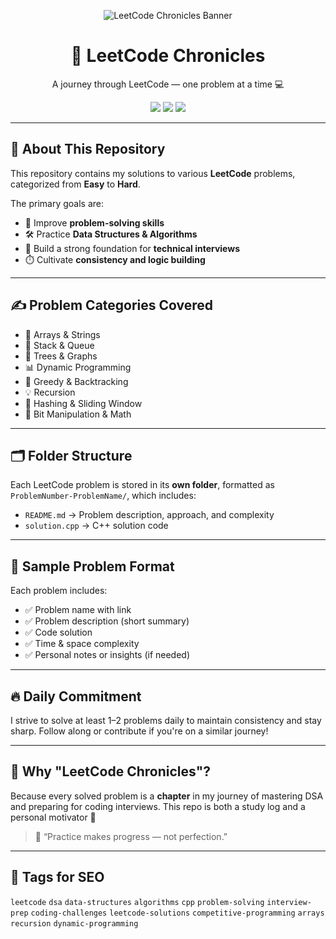 <p align="center">
  <img src="https://capsule-render.vercel.app/api?type=waving&color=0:8B5CF6,100:EC4899&height=200&section=header&text=leetCode-chronicles%20🚀&fontSize=40&fontColor=ffffff" alt="LeetCode Chronicles Banner"/>
</p>

<h1 align="center">🧠 LeetCode Chronicles</h1>
<p align="center">A journey through LeetCode — one problem at a time 💻</p>

<p align="center">
  <img src="https://img.shields.io/badge/Language-C++-blue.svg?style=for-the-badge&logo=c%2B%2B&logoColor=white"/>
  <img src="https://img.shields.io/badge/Category-DSA-orange.svg?style=for-the-badge"/>
  <img src="https://img.shields.io/badge/Platform-LeetCode-yellow.svg?style=for-the-badge&logo=leetcode&logoColor=black"/>
</p>

---

## 📘 About This Repository

This repository contains my solutions to various **LeetCode** problems, categorized from **Easy** to **Hard**.

The primary goals are:

- 🧩 Improve **problem-solving skills**
- 🛠️ Practice **Data Structures & Algorithms**
- 💼 Build a strong foundation for **technical interviews**
- ⏱️ Cultivate **consistency and logic building**

---

## ✍️ Problem Categories Covered

- 🔁 Arrays & Strings  
- 🧱 Stack & Queue  
- 🌳 Trees & Graphs  
- 📊 Dynamic Programming  
- 🚀 Greedy & Backtracking  
- 💡 Recursion  
- 📌 Hashing & Sliding Window  
- 🧠 Bit Manipulation & Math  

---

## 🗂️ Folder Structure

Each LeetCode problem is stored in its **own folder**, formatted as `ProblemNumber-ProblemName/`, which includes:

- `README.md` → Problem description, approach, and complexity
- `solution.cpp` → C++ solution code

---

## 🧠 Sample Problem Format

Each problem includes:

- ✅ Problem name with link  
- ✅ Problem description (short summary)  
- ✅ Code solution  
- ✅ Time & space complexity  
- ✅ Personal notes or insights (if needed)

---

## 🔥 Daily Commitment

I strive to solve at least 1–2 problems daily to maintain consistency and stay sharp. Follow along or contribute if you're on a similar journey!

---

## 🌱 Why "LeetCode Chronicles"?

Because every solved problem is a **chapter** in my journey of mastering DSA and preparing for coding interviews. This repo is both a study log and a personal motivator 💪

> 🧠 “Practice makes progress — not perfection.”

---

## 📌 Tags for SEO

`leetcode` `dsa` `data-structures` `algorithms` `cpp` `problem-solving` `interview-prep` `coding-challenges` `leetcode-solutions` `competitive-programming` `arrays` `recursion` `dynamic-programming`
